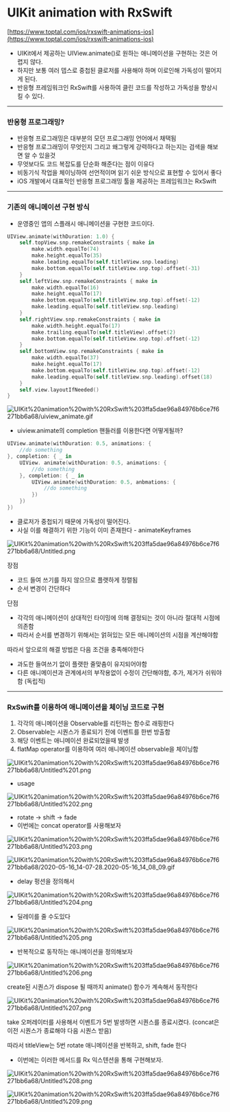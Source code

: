 # UIKit animation with RxSwift

[https://www.toptal.com/ios/rxswift-animations-ios](https://www.toptal.com/ios/rxswift-animations-ios)

- UIKit에서 제공하는 UIView.animate()로 원하는 애니메이션을 구현하는 것은 어렵지 않다.
- 하지만 보통 여러 뎁스로 중첩된 클로저를 사용해야 하며 이로인해 가독성이 떨어지게 된다.
- 반응형 프레임워크인 RxSwift를 사용하여 클린 코드를 작성하고 가독성을 향상시킬 수 있다.

---

### 반응형 프로그래밍?

- 반응형 프로그래밍은 대부분의 모던 프로그래밍 언어에서 채택됨
- 반응형 프로그래밍이 무엇인지 그리고 왜그렇게 강력하다고 하는지는 검색을 해보면 알 수 있을것
- 무엇보다도 코드 복잡도를 단순화 해준다는 점이 이유다
- 비동기식 작업을 체이닝하여 선언적이며 읽기 쉬운 방식으로 표현할 수 있어서 좋다
- iOS 개발에서 대표적인 반응형 프로그래밍 툴을 제공하는 프레임워크는 RxSwift

---

### 기존의 애니메이션 구현 방식

- 운영중인 앱의 스플래시 애니메이션을 구현한 코드이다.

```swift
UIView.animate(withDuration: 1.0) {
    self.topView.snp.remakeConstraints { make in
        make.width.equalTo(74)
        make.height.equalTo(35)
        make.leading.equalTo(self.titleView.snp.leading)
        make.bottom.equalTo(self.titleView.snp.top).offset(-31)
    }
    self.leftView.snp.remakeConstraints { make in
        make.width.equalTo(16)
        make.height.equalTo(17)
        make.bottom.equalTo(self.titleView.snp.top).offset(-12)
        make.leading.equalTo(self.titleView.snp.leading)
    }
    self.rightView.snp.remakeConstraints { make in
        make.width.height.equalTo(17)
        make.trailing.equalTo(self.titleView).offset(2)
        make.bottom.equalTo(self.titleView.snp.top).offset(-12)
    }
    self.bottomView.snp.remakeConstraints { make in
        make.width.equalTo(37)
        make.height.equalTo(17)
        make.bottom.equalTo(self.titleView.snp.top).offset(-12)
        make.leading.equalTo(self.titleView.snp.leading).offset(18)
    }
    self.view.layoutIfNeeded()
}
```

![UIKit%20animation%20with%20RxSwift%203ffa5dae96a84976b6ce7f6271bb6a68/uiview_animate.gif](UIKit%20animation%20with%20RxSwift%203ffa5dae96a84976b6ce7f6271bb6a68/uiview_animate.gif)

- uiview.animate의 completion 핸들러를 이용한다면 어떻게될까?

```swift
UIView.animate(withDuration: 0.5, animations: {
	//do something
}, completion: { _ in
	UIView. animate(withDuration: 0.5, animations: {
		//do something
	}, completion: { _ in 
		UIView.animate(withDuration: 0.5, anbmations: {
			//do something
		})
	})
})
```

- 클로저가 중첩되기 때문에 가독성이 떨어진다.
- 사실 이를 해결하기 위한 기능이 이미 존재한다 - animateKeyframes

![UIKit%20animation%20with%20RxSwift%203ffa5dae96a84976b6ce7f6271bb6a68/Untitled.png](UIKit%20animation%20with%20RxSwift%203ffa5dae96a84976b6ce7f6271bb6a68/Untitled.png)

장점

- 코드 들여 쓰기를 하지 않으므로 플랫하게 정렬됨
- 순서 변경이 간단하다

단점

- 각각의 애니메이션이 상대적인 타이밍에 의해 결정되는 것이 아니라 절대적 시점에 의존함
- 따라서 순서를 변경하기 위해서는 얽혀있는 모든 애니메이션의 시점을 계산해야함

따라서 앞으로의 해결 방법은 다음 조건을 충족해야한다

- 과도한 들여쓰기 없이 플랫한 줄맞춤이 유지되어야함
- 다른 애니메이션과 관계에서의 부작용없이 수정이 간단해야함, 추가, 제거가 쉬워야함 (독립적)

---

### RxSwift를 이용하여 애니메이션을 체이닝 코드로 구현

1. 각각의 애니메이션을 Observable<Void>를 리턴하는 함수로 래핑한다
2. Observable<Void>는 시퀀스가 종료되기 전에 이벤트를 한번 방출함
3. 해당 이벤트는 애니메이션 완료되었을때 발생
4. flatMap operator를 이용하여 여러 애니메이션 observable을 체이닝함

![UIKit%20animation%20with%20RxSwift%203ffa5dae96a84976b6ce7f6271bb6a68/Untitled%201.png](UIKit%20animation%20with%20RxSwift%203ffa5dae96a84976b6ce7f6271bb6a68/Untitled%201.png)

- usage

![UIKit%20animation%20with%20RxSwift%203ffa5dae96a84976b6ce7f6271bb6a68/Untitled%202.png](UIKit%20animation%20with%20RxSwift%203ffa5dae96a84976b6ce7f6271bb6a68/Untitled%202.png)

- rotate → shift → fade
- 이번에는 concat operator를 사용해보자

![UIKit%20animation%20with%20RxSwift%203ffa5dae96a84976b6ce7f6271bb6a68/Untitled%203.png](UIKit%20animation%20with%20RxSwift%203ffa5dae96a84976b6ce7f6271bb6a68/Untitled%203.png)

![UIKit%20animation%20with%20RxSwift%203ffa5dae96a84976b6ce7f6271bb6a68/2020-05-16_14-07-28.2020-05-16_14_08_09.gif](UIKit%20animation%20with%20RxSwift%203ffa5dae96a84976b6ce7f6271bb6a68/2020-05-16_14-07-28.2020-05-16_14_08_09.gif)

- delay 펑션을 정의해서

![UIKit%20animation%20with%20RxSwift%203ffa5dae96a84976b6ce7f6271bb6a68/Untitled%204.png](UIKit%20animation%20with%20RxSwift%203ffa5dae96a84976b6ce7f6271bb6a68/Untitled%204.png)

- 딜레이를 줄 수도있다

![UIKit%20animation%20with%20RxSwift%203ffa5dae96a84976b6ce7f6271bb6a68/Untitled%205.png](UIKit%20animation%20with%20RxSwift%203ffa5dae96a84976b6ce7f6271bb6a68/Untitled%205.png)

- 반복적으로 동작하는 애니메이션을 정의해보자

![UIKit%20animation%20with%20RxSwift%203ffa5dae96a84976b6ce7f6271bb6a68/Untitled%206.png](UIKit%20animation%20with%20RxSwift%203ffa5dae96a84976b6ce7f6271bb6a68/Untitled%206.png)

create된 시퀀스가 dispose 될 때까지 animate() 함수가 계속해서 동작한다

![UIKit%20animation%20with%20RxSwift%203ffa5dae96a84976b6ce7f6271bb6a68/Untitled%207.png](UIKit%20animation%20with%20RxSwift%203ffa5dae96a84976b6ce7f6271bb6a68/Untitled%207.png)

take 오퍼레이터를 사용해서 이벤트가 5번 발생하면 시퀀스를 종료시켰다. (concat은 이전 시퀀스가 종료해야 다음 시퀀스 받음)

따라서 titleView는 5번 rotate 애니메이션을 반복하고, shift, fade 한다

- 이번에는 이러한 메서드를 Rx 익스텐션을 통해 구현해보자.

![UIKit%20animation%20with%20RxSwift%203ffa5dae96a84976b6ce7f6271bb6a68/Untitled%208.png](UIKit%20animation%20with%20RxSwift%203ffa5dae96a84976b6ce7f6271bb6a68/Untitled%208.png)

![UIKit%20animation%20with%20RxSwift%203ffa5dae96a84976b6ce7f6271bb6a68/Untitled%209.png](UIKit%20animation%20with%20RxSwift%203ffa5dae96a84976b6ce7f6271bb6a68/Untitled%209.png)